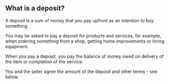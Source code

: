 ##  What is a deposit?

A deposit is a sum of money that you pay upfront as an intention to buy
something.

You may be asked to pay a deposit for products and services, for example, when
ordering something from a shop, getting home improvements or hiring equipment.

When you pay a deposit, you pay the balance of money owed on delivery of the
item or completion of the service.

You and the seller agree the amount of the deposit and other terms – see
below.
